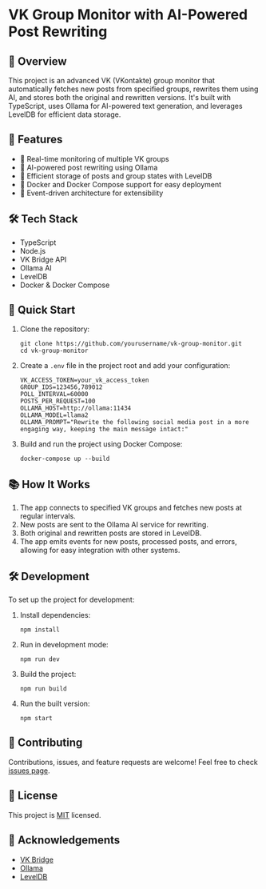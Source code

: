 # VK Group Monitor with AI-Powered Post Rewriting

## 🚀 Overview

This project is an advanced VK (VKontakte) group monitor that automatically
fetches new posts from specified groups, rewrites them using AI, and stores both
the original and rewritten versions. It's built with TypeScript, uses Ollama for
AI-powered text generation, and leverages LevelDB for efficient data storage.

## 🌟 Features

- 🔄 Real-time monitoring of multiple VK groups
- 🤖 AI-powered post rewriting using Ollama
- 💾 Efficient storage of posts and group states with LevelDB
- 🐳 Docker and Docker Compose support for easy deployment
- 🔌 Event-driven architecture for extensibility

## 🛠 Tech Stack

- TypeScript
- Node.js
- VK Bridge API
- Ollama AI
- LevelDB
- Docker & Docker Compose

## 🚀 Quick Start

1. Clone the repository:
   ```
   git clone https://github.com/yourusername/vk-group-monitor.git
   cd vk-group-monitor
   ```

2. Create a `.env` file in the project root and add your configuration:
   ```
   VK_ACCESS_TOKEN=your_vk_access_token
   GROUP_IDS=123456,789012
   POLL_INTERVAL=60000
   POSTS_PER_REQUEST=100
   OLLAMA_HOST=http://ollama:11434
   OLLAMA_MODEL=llama2
   OLLAMA_PROMPT="Rewrite the following social media post in a more engaging way, keeping the main message intact:"
   ```

3. Build and run the project using Docker Compose:
   ```
   docker-compose up --build
   ```

## 📚 How It Works

1. The app connects to specified VK groups and fetches new posts at regular
   intervals.
2. New posts are sent to the Ollama AI service for rewriting.
3. Both original and rewritten posts are stored in LevelDB.
4. The app emits events for new posts, processed posts, and errors, allowing for
   easy integration with other systems.

## 🛠 Development

To set up the project for development:

1. Install dependencies:
   ```
   npm install
   ```

2. Run in development mode:
   ```
   npm run dev
   ```

3. Build the project:
   ```
   npm run build
   ```

4. Run the built version:
   ```
   npm start
   ```

## 🤝 Contributing

Contributions, issues, and feature requests are welcome! Feel free to check
[issues page](https://github.com/yourusername/vk-group-monitor/issues).

## 📜 License

This project is [MIT](https://choosealicense.com/licenses/mit/) licensed.

## 🙏 Acknowledgements

- [VK Bridge](https://dev.vk.com/bridge/overview)
- [Ollama](https://ollama.ai/)
- [LevelDB](https://github.com/Level/level)
